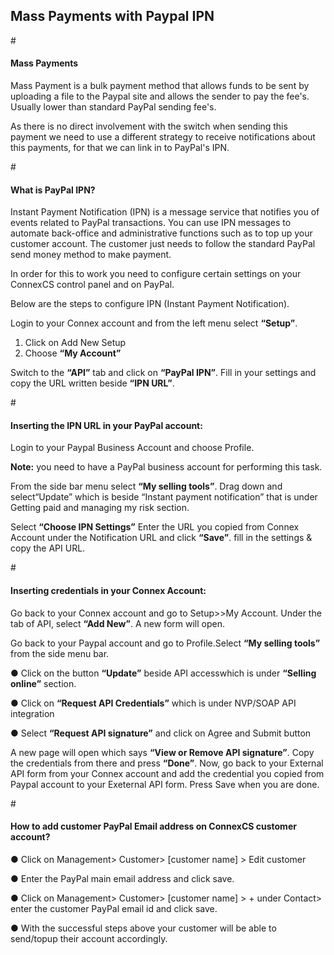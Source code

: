 <h2>Mass Payments with Paypal IPN</h2>

#<h4>Mass Payments</h4>

Mass Payment is a bulk payment method that allows funds to be sent by uploading a file to the Paypal site and allows the sender to pay the fee's. Usually lower than standard PayPal sending fee's.

As there is no direct involvement with the switch when sending this payment we need to use a different strategy to receive notifications about this payments, for that we can link in to PayPal's IPN.

#<h4>What is PayPal IPN?</h4>

Instant Payment Notification (IPN) is a message service that notifies you of events related to PayPal transactions. You can use IPN messages to automate back-office and administrative functions such as to top up your customer account. The customer just needs to follow the standard PayPal send money method to make payment.

In order for this to work you need to configure certain settings on your ConnexCS control panel and on PayPal.

Below are the steps to configure IPN (Instant Payment Notification).

Login to your Connex account and from the left menu select <b>“Setup”</b>.

1. Click on Add New Setup
2. Choose <b>“My Account”</b>

Switch to the <b>“API”</b> tab and click on <b>“PayPal IPN”</b>.
Fill in your settings and copy the URL written beside <b>“IPN URL”</b>.

#<h4>Inserting the IPN URL in your PayPal account:</h4>

Login to your Paypal Business  Account and choose Profile. 

<b>Note:</b> you need to have a PayPal business account for performing this task.

From the side bar menu select <b>“My selling tools”</b>.
Drag down and select“Update” which is beside “Instant payment notification” that is under Getting paid and managing my risk section.

Select <b>“Choose IPN Settings”</b>
Enter the URL you copied from Connex Account under the Notification URL and click <b>“Save”</b>. fill in the settings & copy the API URL.

#<h4>Inserting credentials in your Connex Account:</h4>

Go back to your Connex account and go to Setup>>My Account. Under the tab of API, select <b>“Add New”</b>.  A new form will open.

Go back to your Paypal account and go to Profile.Select <b>“My selling tools”</b> from the side menu bar.

&#x25cf; Click on the button <b>“Update”</b> beside API accesswhich is under <b>“Selling online”</b> section.

&#x25cf; Click on <b>“Request API Credentials”</b> which is under NVP/SOAP API integration

&#x25cf; Select <b>“Request API signature”</b> and click on Agree and Submit button


A new page will open which says <b>“View or Remove API signature”</b>. Copy the credentials from there and press <b>“Done”</b>.
Now, go back to your External API form from your Connex account and add the credential you copied from Paypal account to your Exeternal API form. Press Save when you are done.

#<h4>How to add customer PayPal Email address on ConnexCS customer account?</h4>

&#x25cf; Click on Management> Customer> [customer name] > Edit customer

&#x25cf; Enter the PayPal main email address and click save.

&#x25cf; Click on Management> Customer> [customer name] > + under Contact> enter the customer PayPal email id and click save.

&#x25cf; With the successful steps above your customer will be able to send/topup their account accordingly.
